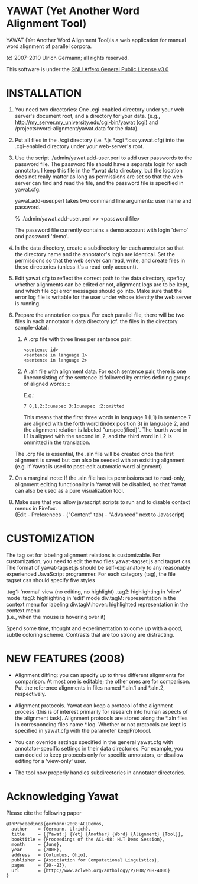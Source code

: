 # YAWAT (Yet Another Word Alignment Tool) 

YAWAT (Yet Another Word Alignment Tool)is a web application for manual
word alignment of parallel corpora.

(c) 2007-2010 Ulrich Germann; all rights reserved.

This software is under the [GNU Affero General Public License v3.0](LICENSE)

# INSTALLATION

1. You need two directories: One .cgi-enabled directory under your web
   server's document root, and a directory for your data.
   (e.g., http://my_server.my_university.edu/cgi-bin/yawat (cgi)
   and    /projects/word-alignment/yawat.data for the data).

2. Put all files in the ./cgi directory (i.e. *.js *.cgi *.css yawat.cfg) 
   into the .cgi-enabled directory under your web-server's root. 

3. Use the script ./admin/yawat.add-user.perl to add user passwords to
   the password file. The password file should have a separate login
   for each annotator. I keep this file in the Yawat data directory,
   but the location does not really matter as long as permissions are
   set so that the web server can find and read the file, and the
   password file is specified in yawat.cfg.

   yawat.add-user.perl takes two command line arguments: user name and
   password. 

   % ./admin/yawat.add-user.perl <user name> <password> >> \<password file>

   The password file currently contains a demo account with login
   'demo' and password 'demo'.

4. In the data directory, create a subdirectory for each annotator so that
   the directory name and the annotator's login are identical. Set the
   permissions so that the web server can read, write, and create files
   in these directories (unless it's a read-only account).

5. Edit yawat.cfg to reflect the correct path to the data directory,
   speficy whether alignments can be edited or not, alignment logs are
   to be kept, and which file cgi error messages should go into. Make
   sure that the error log file is writable for the user under whose
   identity the web server is running. 

6. Prepare the annotation corpus. For each parallel file, there will
   be two files in each annotator's data directory (cf. the files in
   the directory sample-data):

   1. A .crp file with three lines per sentence pair:
      ```
      <sentence id>
      <sentence in language 1>
      <sentence in language 2>
      ```
      
   2. A .aln file with alignment data. For each sentence pair, there
      is one lineconsisting of the sentence id followed by entries defining 
      groups of aligned words:
      <words in sentence A>:<words in sentence B>:<label> 
 
      E.g.:

      ```
      7 0,1,2:3:unspec 3:1:unspec :2:omitted
      ```

      This means that the first three words in language 1 (L1) in
      sentence 7 are aligned with the forth word (index position 3) in
      language 2, and the alignment relation is labeled
      "unspec(ified)". The fourth word in L1 is aligned with the
      second inL2, and the third word in L2 is ommitted in the translation.

   The .crp file is essential, the .aln file will be created once the first
   alignment is saved but can also be seeded with an exisiting alignment 
   (e.g. if Yawat is used to post-edit automatic word alignment).

8. On a marginal note: If the .aln file has its permissions set to
   read-only, alignment editing functionality in Yawat will be disabled, so 
   that Yawat can also be used as a pure visualization tool.

9. Make sure that you allow javascript scripts to run and to disable
   context menus in Firefox.  
   (Edit - Preferences - ("Content" tab) - "Advanced" next to Javascript) 


# CUSTOMIZATION

The tag set for labeling alignment relations is customizable. For
customization, you need to edit the two files yawat-tagset.js and
tagset.css. The format of yawat-tagset.js should be self-explanatory
to any reasonably experienced JavaScript programmer. For each category
(tag), the file tagset.css should specify five styles 

.tag1:          'normal' view (no editing, no highlight)
.tag2:          highlighting in 'view' mode
.tag3:          highlighting in 'edit' mode
div.tagM:       representation in the context menu for labeling
div.tagM:hover: highlighted representation in the context menu  
                (i.e., when the mouse is hovering over it)

Spend some time, thought and experimentation to come up with a good,
subtle coloring scheme. Contrasts that are too strong are distracting.

# NEW FEATURES (2008)

- Alignment diffing: you can specify up to three different alignments
  for comparison. At most one is editable; the other ones are for
  comparison. Put the reference alignments in files named *.aln.1 and
  *.aln.2, respectively.

- Alignment protocols. Yawat can keep a protocol of the alignment
  process (this is of interest primarily for research into human
  aspects of the alignment task). Alignment protocols are stored along
  the *.aln files in corresponding files name *.log. Whether or not
  protocols are kept is specified in yawat.cfg with the parameter
  keepProtocol.

- You can override settings specified in the general yawat.cfg with
  annotator-specific settings in their data directories. For example,
  you can decied to keep protocols only for specific annotators, or
  disallow editing for a 'view-only' user.

- The tool now properly handles subdirectories in annotator directories.

# Acknowledging Yawat

Please cite the following paper
```
@InProceedings{germann:2008:ACLDemos,
  author    = {Germann, Ulrich},
  title     = {{Yawat:} {Yet} {Another} {Word} {Alignment} {Tool}},
  booktitle = {Proceedings of the ACL-08: HLT Demo Session},
  month     = {June},
  year      = {2008},
  address   = {Columbus, Ohio},
  publisher = {Association for Computational Linguistics},
  pages     = {20--23},
  url       = {http://www.aclweb.org/anthology/P/P08/P08-4006}
}
```
